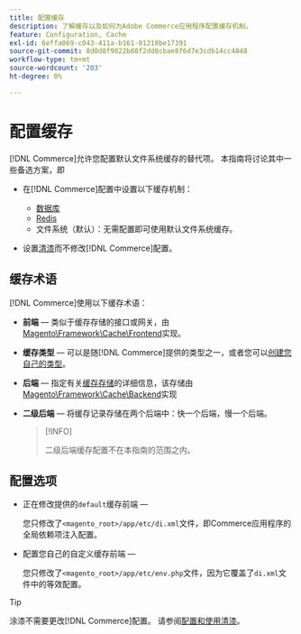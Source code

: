 ```yaml
---
title: 配置缓存
description: 了解缓存以及如何为Adobe Commerce应用程序配置缓存机制。
feature: Configuration, Cache
exl-id: 6effa069-c043-411a-b161-01210be17391
source-git-commit: 8d0d8f9822b88f2dd8cbae8f6d7e3cdb14cc4848
workflow-type: tm+mt
source-wordcount: '203'
ht-degree: 0%

---
```


# 配置缓存

[!DNL Commerce]允许您配置默认文件系统缓存的替代项。 本指南将讨论其中一些备选方案，即

- 在[!DNL Commerce]配置中设置以下缓存机制：

   - [数据库](https://developer.adobe.com/commerce/php/development/cache/partial/database-caching/)
   - [Redis](config-redis.md)
   - 文件系统（默认）：无需配置即可使用默认文件系统缓存。

- 设置[清漆](config-varnish.md)而不修改[!DNL Commerce]配置。

## 缓存术语

[!DNL Commerce]使用以下缓存术语：

- **前端** — 类似于缓存存储的接口或网关，由[Magento\Framework\Cache\Frontend](https://github.com/magento/magento2/tree/2.4/lib/internal/Magento/Framework/Cache/Frontend)实现。
- **缓存类型** — 可以是随[!DNL Commerce]提供的类型之一，或者您可以[创建您自己的类型](https://developer.adobe.com/commerce/php/development/cache/partial/cache-type/)。
- **后端** — 指定有关[缓存存储](https://framework.zend.com/manual/1.12/en/zend.cache.backends.html)的详细信息，该存储由[Magento\Framework\Cache\Backend](https://github.com/magento/magento2/tree/2.4/lib/internal/Magento/Framework/Cache/Backend)实现
- **二级后端** — 将缓存记录存储在两个后端中：快一个后端，慢一个后端。

  >[!INFO]
  >
  >二级后端缓存配置不在本指南的范围之内。

## 配置选项

- 正在修改提供的`default`缓存前端 — 

  您只修改了`<magento_root>/app/etc/di.xml`文件，即Commerce应用程序的全局依赖项注入配置。

- 配置您自己的自定义缓存前端 — 

  您只修改了`<magento_root>/app/etc/env.php`文件，因为它覆盖了`di.xml`文件中的等效配置。

>[!TIP]
>
>涂漆不需要更改[!DNL Commerce]配置。 请参阅[配置和使用清漆](config-varnish.md)。
